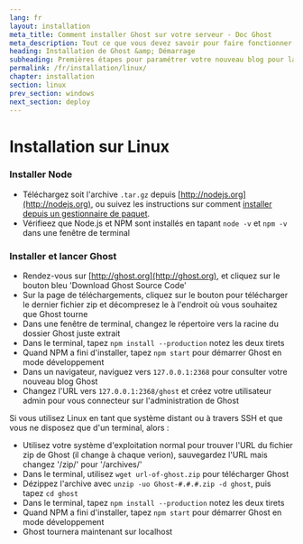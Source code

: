 ```yaml
---
lang: fr
layout: installation
meta_title: Comment installer Ghost sur votre serveur - Doc Ghost
meta_description: Tout ce que vous devez savoir pour faire fonctionner votre plateforme de blog Ghost sur votre environnement local ou distant.
heading: Installation de Ghost &amp; Démarrage
subheading: Premières étapes pour paramétrer votre nouveau blog pour la première fois.
permalink: /fr/installation/linux/
chapter: installation
section: linux
prev_section: windows
next_section: deploy
---
```



# Installation sur Linux <a id="install-linux"></a>

### Installer Node

*   Téléchargez soit l'archive `.tar.gz` depuis [http://nodejs.org](http://nodejs.org), ou suivez les instructions sur comment [installer depuis un gestionnaire de paquet](https://github.com/joyent/node/wiki/Installing-Node.js-via-package-manager).
*   Vérifieez que Node.js et NPM sont installés en tapant `node -v` et `npm -v` dans une fenêtre de terminal

### Installer et lancer Ghost

*   Rendez-vous sur [http://ghost.org](http://ghost.org), et cliquez sur le bouton bleu 'Download Ghost Source Code'
*   Sur la page de téléchargements, cliquez sur le bouton pour télécharger le dernier fichier zip et décompresez le à l'endroit où vous souhaitez que Ghost tourne
*   Dans une fenêtre de terminal, changez le répertoire vers la racine du dossier Ghost juste extrait
*   Dans le terminal, tapez `npm install --production` <span class="note">notez les deux tirets</span>
*   Quand NPM a fini d'installer, tapez `npm start` pour démarrer Ghost en mode développement
*   Dans un navigateur, naviguez vers <code class="path">127.0.0.1:2368</code> pour consulter votre nouveau blog Ghost
*   Changez l'URL vers <code class="path">127.0.0.1:2368/ghost</code> et créez votre utilisateur admin pour vous connecteur sur l'administration de Ghost

Si vous utilisez Linux en tant que système distant ou à travers SSH et que vous ne disposez que d'un terminal, alors :

*   Utilisez votre système d'exploitation normal pour trouver l'URL du fichier zip de Ghost (il change à chaque verion), sauvegardez l'URL mais changez '/zip/' pour '/archives/'
*   Dans le terminal, utilisez `wget url-of-ghost.zip` pour télécharger Ghost
*   Dézippez l'archive avec `unzip -uo Ghost-#.#.#.zip -d ghost`, puis tapez `cd ghost`
*   Dans le terminal, tapez `npm install --production` <span class="note">notez les deux tirets</span>
*   Quand NPM a fini d'installer, tapez `npm start` pour démarrer Ghost en mode développement
*   Ghost tournera maintenant sur localhost


